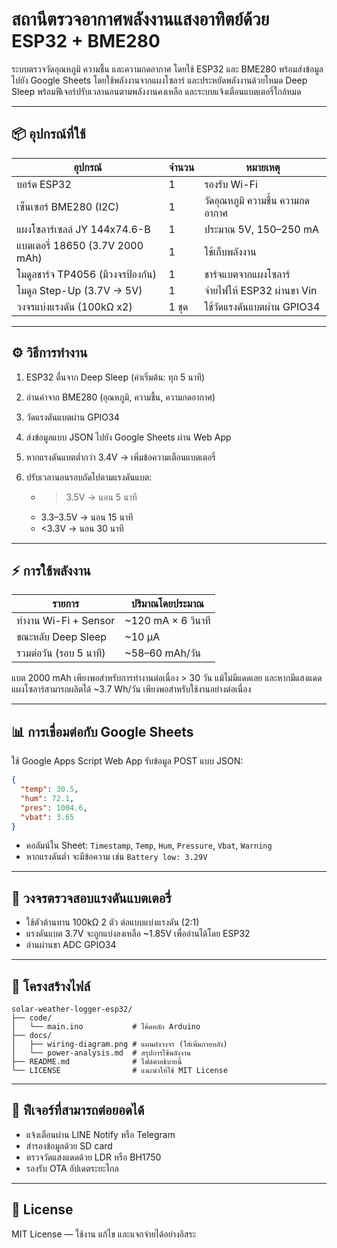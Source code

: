 # สถานีตรวจอากาศพลังงานแสงอาทิตย์ด้วย ESP32 + BME280

ระบบตรวจวัดอุณหภูมิ ความชื้น และความกดอากาศ โดยใช้ ESP32 และ BME280 พร้อมส่งข้อมูลไปยัง Google Sheets โดยใช้พลังงานจากแผงโซลาร์ และประหยัดพลังงานด้วยโหมด Deep Sleep พร้อมฟีเจอร์ปรับเวลานอนตามพลังงานคงเหลือ และระบบแจ้งเตือนแบตเตอรี่ใกล้หมด

---

## 📦 อุปกรณ์ที่ใช้

| อุปกรณ์                           | จำนวน | หมายเหตุ                         |
| --------------------------------- | ----- | -------------------------------- |
| บอร์ด ESP32                       | 1     | รองรับ Wi-Fi                     |
| เซ็นเซอร์ BME280 (I2C)            | 1     | วัดอุณหภูมิ ความชื้น ความกดอากาศ |
| แผงโซลาร์เซลล์ JY 144x74.6-B      | 1     | ประมาณ 5V, 150–250 mA            |
| แบตเตอรี่ 18650 (3.7V 2000 mAh)   | 1     | ใช้เก็บพลังงาน                   |
| โมดูลชาร์จ TP4056 (มีวงจรป้องกัน) | 1     | ชาร์จแบตจากแผงโซลาร์             |
| โมดูล Step-Up (3.7V → 5V)         | 1     | จ่ายไฟให้ ESP32 ผ่านขา Vin       |
| วงจรแบ่งแรงดัน (100kΩ x2)         | 1 ชุด | ใช้วัดแรงดันแบตผ่าน GPIO34       |

---

## ⚙️ วิธีการทำงาน

1. ESP32 ตื่นจาก Deep Sleep (ค่าเริ่มต้น: ทุก 5 นาที)
2. อ่านค่าจาก BME280 (อุณหภูมิ, ความชื้น, ความกดอากาศ)
3. วัดแรงดันแบตผ่าน GPIO34
4. ส่งข้อมูลแบบ JSON ไปยัง Google Sheets ผ่าน Web App
5. หากแรงดันแบตต่ำกว่า 3.4V → เพิ่มข้อความเตือนแบตเตอรี่
6. ปรับเวลานอนรอบถัดไปตามแรงดันแบต:

   * > 3.5V → นอน 5 นาที
   * 3.3–3.5V → นอน 15 นาที
   * <3.3V → นอน 30 นาที

---

## ⚡ การใช้พลังงาน

| รายการ                 | ปริมาณโดยประมาณ     |
| ---------------------- | ------------------- |
| ทำงาน Wi-Fi + Sensor   | \~120 mA × 6 วินาที |
| ขณะหลับ Deep Sleep     | \~10 µA             |
| รวมต่อวัน (รอบ 5 นาที) | \~58–60 mAh/วัน     |

แบต 2000 mAh เพียงพอสำหรับการทำงานต่อเนื่อง > 30 วัน แม้ไม่มีแดดเลย และหากมีแสงแดด แผงโซลาร์สามารถผลิตได้ \~3.7 Wh/วัน เพียงพอสำหรับใช้งานอย่างต่อเนื่อง

---

## 📊 การเชื่อมต่อกับ Google Sheets

ใช้ Google Apps Script Web App รับข้อมูล POST แบบ JSON:

```json
{
  "temp": 30.5,
  "hum": 72.1,
  "pres": 1004.6,
  "vbat": 3.65
}
```

* คอลัมน์ใน Sheet: `Timestamp`, `Temp`, `Hum`, `Pressure`, `Vbat`, `Warning`
* หากแรงดันต่ำ จะมีข้อความ เช่น `Battery low: 3.29V`

---

## 🔋 วงจรตรวจสอบแรงดันแบตเตอรี่

* ใช้ตัวต้านทาน 100kΩ 2 ตัว ต่อแบบแบ่งแรงดัน (2:1)
* แรงดันแบต 3.7V จะถูกแบ่งลงเหลือ \~1.85V เพื่ออ่านได้โดย ESP32
* อ่านผ่านขา ADC GPIO34

---

## 📁 โครงสร้างไฟล์

```
solar-weather-logger-esp32/
├── code/
│   └── main.ino           # โค้ดหลัก Arduino
├── docs/
│   ├── wiring-diagram.png # แผนผังวงจร (ใส่เพิ่มภายหลัง)
│   └── power-analysis.md  # สรุปการใช้พลังงาน
├── README.md              # ไฟล์คำอธิบายนี้
└── LICENSE                # แนะนำให้ใช้ MIT License
```

---

## 📌 ฟีเจอร์ที่สามารถต่อยอดได้

* แจ้งเตือนผ่าน LINE Notify หรือ Telegram
* สำรองข้อมูลด้วย SD card
* ตรวจวัดแสงแดดด้วย LDR หรือ BH1750
* รองรับ OTA อัปเดตระยะไกล

---

## 🧪 License

MIT License — ใช้งาน แก้ไข และแจกจ่ายได้อย่างอิสระ
